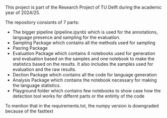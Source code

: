 This project is part of the Research Project of TU Delft during the academic year of 2024/25.

The repository consisnts of 7 parts:
  - The bigger pipeline (pipeline.ipynb) which is used for the annotations, language presence and sampling for the evaluation.
  - Sampling Package which contains all the methods used for sampling
  - Pasring Package
  - Evaluation Package which contains 4 notebooks used for generation and evaluation based on the samples and one notebook to make the statistics based on the results. It also includes the samples used for evaluation and the raw results.
  - Dection Package which contains all the code for language generation
  - Analysis Package which contains the notebook necessary for making the language statistics.
  - Playground folder which contains few notebooks to show case how the detection tool works for differnt parts or the entirity of the code


To mention that in the requirements.txt, the numpy version is downgraded because of the fasttext
